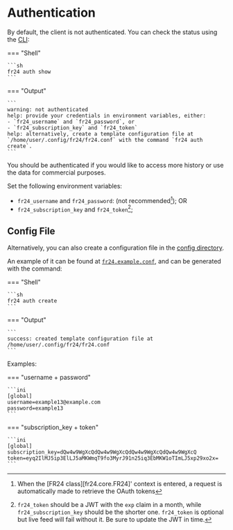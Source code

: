 # Authentication

By default, the client is not authenticated. You can check the status using the [CLI](./cli.md):

=== "Shell"

    ```sh
    fr24 auth show
    ```

=== "Output"
    
    ```
    warning: not authenticated
    help: provide your credentials in environment variables, either:
    - `fr24_username` and `fr24_password`, or
    - `fr24_subscription_key` and `fr24_token`
    help: alternatively, create a template configuration file at
    `/home/user/.config/fr24/fr24.conf` with the command `fr24 auth create`.
    ```

You should be authenticated if you would like to access more history or use the data for commercial purposes.

Set the following environment variables:

- `fr24_username` and `fr24_password`: (not recommended[^1]); OR
- `fr24_subscription_key` and `fr24_token`[^2];

## Config File

Alternatively, you can also create a configuration file in the [config directory](./cli.md#directories).

An example of it can be found at [`fr24.example.conf`](https://github.com/cathaypacific8747/fr24/blob/master/fr24.example.conf), and can be generated with the command:

=== "Shell"

    ```sh
    fr24 auth create
    ```

=== "Output"

    ```
    success: created template configuration file at /home/user/.config/fr24/fr24.conf
    ```

Examples:

=== "username + password"
    
    ```ini
    [global]
    username=example13@example.com
    password=example13
    ```

=== "subscription_key + token"
    
    ```ini
    [global]
    subscription_key=dQw4w9WgXcQdQw4w9WgXcQdQw4w9WgXcQdQw4w9WgXcQ
    token=eyq2IlMJ5ip3ElLJ5aMKWmqT9fo3MyrJ91n25iq3EbMKW1oTImLJ5xp29xo2x=
    ```



[^1]: When the [FR24 class][fr24.core.FR24]' context is entered, a request is automatically made to retrieve the OAuth tokens
[^2]: `fr24_token` should be a JWT with the `exp` claim in a month, while `fr24_subscription_key` should be the shorter one. `fr24_token` is optional but live feed will fail without it. Be sure to update the JWT in time.